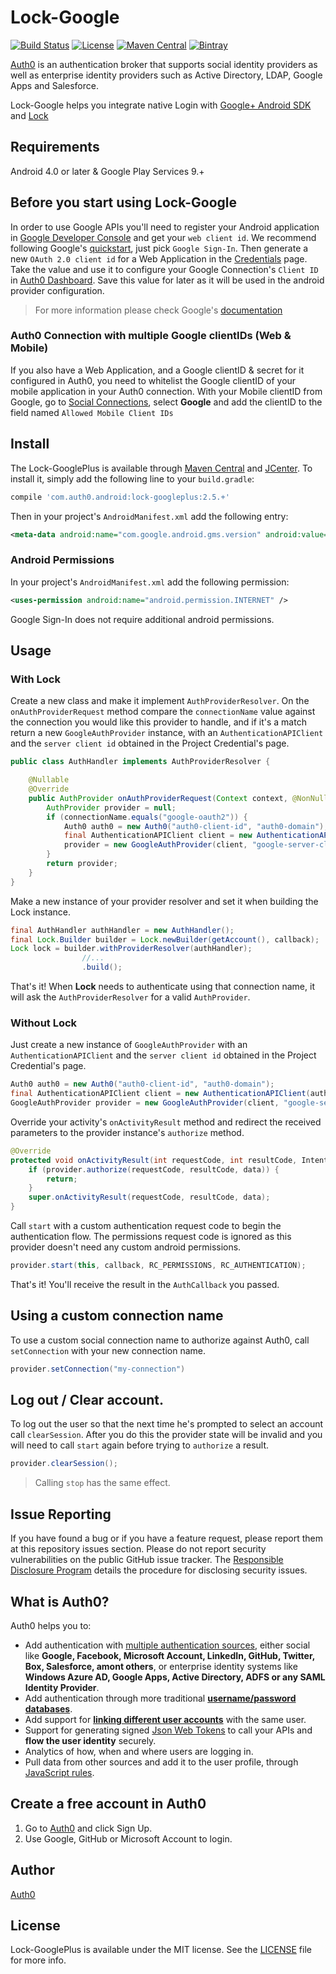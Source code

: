 # Lock-Google

[![Build Status](https://travis-ci.org/auth0/Lock-Google.Android.svg?branch=master)](https://travis-ci.org/auth0/Lock-Google.Android)
[![License](http://img.shields.io/:license-mit-blue.svg?style=flat)](http://doge.mit-license.org)
[![Maven Central](https://img.shields.io/maven-central/v/com.auth0.android/lock-googleplus.svg)](http://search.maven.org/#search%7Cga%7C1%7Cg%3A%22com.auth0.android%22%20AND%20a%3A%22lock-googleplus%22)
[![Bintray](https://api.bintray.com/packages/auth0/lock-android/lock-googleplus/images/download.svg) ](https://bintray.com/auth0/lock-android/lock-googleplus/_latestVersion)

[Auth0](https://auth0.com) is an authentication broker that supports social identity providers as well as enterprise identity providers such as Active Directory, LDAP, Google Apps and Salesforce.

Lock-Google helps you integrate native Login with [Google+ Android SDK](https://developers.google.com/+/mobile/android/) and [Lock](https://auth0.com/lock)

## Requirements

Android 4.0 or later & Google Play Services 9.+

## Before you start using Lock-Google

In order to use Google APIs you'll need to register your Android application in [Google Developer Console](https://console.developers.google.com/project) and get your `web client id`.
We recommend following Google's [quickstart](https://developers.google.com/mobile/add?platform=android), just pick `Google Sign-In`. Then generate a new `OAuth 2.0 client id` for a Web Application in the [Credentials](https://console.developers.google.com/apis/credentials?project=_) page. Take the value and use it to configure your Google Connection's `Client ID` in [Auth0 Dashboard](https://manage.auth0.com/#/connections/social). Save this value for later as it will be used in the android provider configuration.


> For more information please check Google's [documentation](https://developers.google.com/identity/sign-in/android/)

### Auth0 Connection with multiple Google clientIDs (Web & Mobile)

If you also have a Web Application, and a Google clientID & secret for it configured in Auth0, you need to whitelist the Google clientID of your mobile application in your Auth0 connection. With your Mobile clientID from Google, go to [Social Connections](https://manage.auth0.com/#/connections/social), select **Google** and add the clientID to the field named `Allowed Mobile Client IDs`

## Install

The Lock-GooglePlus is available through [Maven Central](http://search.maven.org) and [JCenter](https://bintray.com/bintray/jcenter). To install it, simply add the following line to your `build.gradle`:

```gradle
compile 'com.auth0.android:lock-googleplus:2.5.+'
```

Then in your project's `AndroidManifest.xml` add the following entry:

```xml
<meta-data android:name="com.google.android.gms.version" android:value="@integer/google_play_services_version" />
```


### Android Permissions

In your project's `AndroidManifest.xml` add the following permission:

```xml
<uses-permission android:name="android.permission.INTERNET" />
```

Google Sign-In does not require additional android permissions.


## Usage


### With Lock

Create a new class and make it implement `AuthProviderResolver`. On the `onAuthProviderRequest` method compare the `connectionName` value against the connection you would like this provider to handle, and if it's a match return a new `GoogleAuthProvider` instance, with an `AuthenticationAPIClient` and the `server client id` obtained in the Project Credential's page.

```java
public class AuthHandler implements AuthProviderResolver {

    @Nullable
    @Override
    public AuthProvider onAuthProviderRequest(Context context, @NonNull AuthCallback callback, @NonNull String connectionName) {
        AuthProvider provider = null;
        if (connectionName.equals("google-oauth2")) {
            Auth0 auth0 = new Auth0("auth0-client-id", "auth0-domain");
            final AuthenticationAPIClient client = new AuthenticationAPIClient(auth0);
            provider = new GoogleAuthProvider(client, "google-server-client-id");
        }
        return provider;
    }
}

```

Make a new instance of your provider resolver and set it when building the Lock instance.

```java
final AuthHandler authHandler = new AuthHandler(); 
final Lock.Builder builder = Lock.newBuilder(getAccount(), callback);
Lock lock = builder.withProviderResolver(authHandler);
                //...
                .build();
```

That's it! When **Lock** needs to authenticate using that connection name, it will ask the `AuthProviderResolver` for a valid `AuthProvider`.

### Without Lock

Just create a new instance of `GoogleAuthProvider` with an `AuthenticationAPIClient` and the `server client id` obtained in the Project Credential's page.

```java
Auth0 auth0 = new Auth0("auth0-client-id", "auth0-domain");
final AuthenticationAPIClient client = new AuthenticationAPIClient(auth0);
GoogleAuthProvider provider = new GoogleAuthProvider(client, "google-server-client-id");
```

Override your activity's `onActivityResult` method and redirect the received parameters to the provider instance's `authorize` method.

```java
@Override
protected void onActivityResult(int requestCode, int resultCode, Intent data) {
    if (provider.authorize(requestCode, resultCode, data)) {
        return;
    }
    super.onActivityResult(requestCode, resultCode, data);
}
```

Call `start` with a custom authentication request code to begin the authentication flow. The permissions request code is ignored as this provider doesn't need any custom android permissions.

```java
provider.start(this, callback, RC_PERMISSIONS, RC_AUTHENTICATION);
```

That's it! You'll receive the result in the `AuthCallback` you passed.

## Using a custom connection name
To use a custom social connection name to authorize against Auth0, call `setConnection` with your new connection name.

```java
provider.setConnection("my-connection")
```

## Log out / Clear account.
To log out the user so that the next time he's prompted to select an account call `clearSession`. After you do this the provider state will be invalid and you will need to call `start` again before trying to `authorize` a result.

```java
provider.clearSession();
```
 
> Calling `stop` has the same effect.


## Issue Reporting

If you have found a bug or if you have a feature request, please report them at this repository issues section. Please do not report security vulnerabilities on the public GitHub issue tracker. The [Responsible Disclosure Program](https://auth0.com/whitehat) details the procedure for disclosing security issues.

## What is Auth0?

Auth0 helps you to:

* Add authentication with [multiple authentication sources](https://docs.auth0.com/identityproviders), either social like **Google, Facebook, Microsoft Account, LinkedIn, GitHub, Twitter, Box, Salesforce, amont others**, or enterprise identity systems like **Windows Azure AD, Google Apps, Active Directory, ADFS or any SAML Identity Provider**.
* Add authentication through more traditional **[username/password databases](https://docs.auth0.com/mysql-connection-tutorial)**.
* Add support for **[linking different user accounts](https://docs.auth0.com/link-accounts)** with the same user.
* Support for generating signed [Json Web Tokens](https://docs.auth0.com/jwt) to call your APIs and **flow the user identity** securely.
* Analytics of how, when and where users are logging in.
* Pull data from other sources and add it to the user profile, through [JavaScript rules](https://docs.auth0.com/rules).

## Create a free account in Auth0

1. Go to [Auth0](https://auth0.com) and click Sign Up.
2. Use Google, GitHub or Microsoft Account to login.

## Author

[Auth0](auth0.com)

## License

Lock-GooglePlus is available under the MIT license. See the [LICENSE](LICENSE) file for more info.
